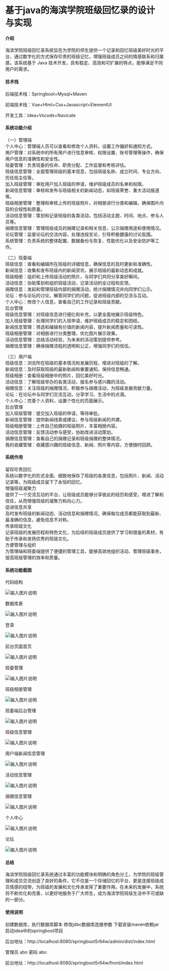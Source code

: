# 基于java的海滨学院班级回忆录的设计与实现

#### 介绍

海滨学院班级回忆录系统旨在为学院的师生提供一个记录和回忆班级美好时光的平台，通过数字化的方式保存珍贵的班级记忆，增强班级成员之间的情感联系和归属感。该系统基于 Java 技术开发，具有稳定、高效和可扩展的特点，能够满足不同用户的需求。
#### 技术栈

后端技术栈：Springboot+Mysql+Maven

前端技术栈：Vue+Html+Css+Javascript+ElementUI

开发工具：Idea+Vscode+Navicate

#### 系统功能介绍

（一）管理端  
个人中心：管理端人员可以查看和修改个人资料，设置工作偏好和通知方式。  
用户管理：对系统中的所有用户进行信息审核、权限设置、账号管理等操作，确保用户信息的准确性和安全性。  
班委管理：负责班委的任命、职责分配、工作监督和考核评估。  
班级信息管理：全面管理班级的基本信息，包括班级名称、成立时间、专业方向、历任班主任等。  
加入班级管理：审批用户加入班级的申请，维护班级成员的名单和权限。  
新闻信息管理：审核和发布与班级相关的新闻动态，如班级荣誉、重大活动报道等。  
班级相册管理：整理和审核上传的班级照片，对相册进行分类和编辑，确保图片内容的合规性和质量。  
活动信息管理：策划和记录班级的各类活动，包括活动主题、时间、地点、参与人员等。  
捐赠信息管理：管理班级成员的捐赠记录和相关信息，公示捐赠用途和使用情况。  
论坛管理：监督论坛的交流内容，处理违规言论，引导积极健康的讨论氛围。  
系统管理：负责系统的整体配置、数据备份与恢复、性能优化以及安全防护等工作。  

（二）班委端  
班级信息：查看和编辑所在班级的详细信息，确保信息的及时更新和准确性。  
新闻信息：收集和发布班级内的新闻资讯，展示班级的最新动态和成就。  
班级相册：组织和上传班级活动的照片，与同学们共同分享美好瞬间。  
活动信息：协助策划和组织班级活动，记录活动的全过程和反馈。  
捐赠信息：发起和管理班级内部的捐赠活动，统计捐赠情况并向同学们公示。  
论坛：参与论坛的讨论，解答同学们的问题，促进班级内部的交流与互动。  
个人中心：修改个人信息，查看自己的工作记录和班级贡献。  
后台管理  
班级信息管理：对班级信息进行细化和补充，以更全面地展示班级特色。  
加入班级管理：处理同学们的入班申请，维护班级成员的稳定和团结。  
新闻信息管理：筛选和编辑有价值的新闻内容，提升新闻质量和可读性。  
班级相册管理：对相册进行分类整理，优化图片展示效果。  
活动信息管理：总结活动经验，为未来的活动策划提供参考。  
捐赠信息管理：确保捐赠流程的透明和公正，增强同学们的信任。  

（三）用户端  
班级信息：浏览所在班级的基本情况和发展历程，增进对班级的了解。  
新闻信息：及时获取班级的最新新闻和重要通知，保持信息畅通。  
班级相册：查看班级相册中的照片，回忆美好时光。  
活动信息：了解班级举办的各类活动，报名参与感兴趣的活动。  
捐赠信息：关注班级的捐赠情况，积极参与捐赠活动，为班级发展贡献力量。  
论坛：在论坛中与同学们交流互动，分享学习、生活中的点滴。  
个人中心：完善个人资料，设置个性化的页面展示。  
后台管理  
加入班级管理：提交加入班级的申请，等待审批。  
新闻信息管理：提供新闻线索或建议，参与班级新闻的共建。  
班级相册管理：上传自己拍摄的班级照片，丰富相册内容。  
活动信息管理：反馈活动参与感受，协助改进活动策划。  
捐赠信息管理：查看自己的捐赠记录和班级捐赠的整体情况。  
我的收藏管理：收藏感兴趣的班级信息、新闻、照片等内容，方便随时回顾。  

#### 系统作用

留存珍贵回忆  
系统以数字化的形式全面、细致地保存了班级的各类信息，包括照片、新闻、活动记录等，为班级成员留下了永恒的回忆。  
增强班级凝聚力  
提供了一个交流互动的平台，让班级成员能够分享彼此的经历和感受，增进了解和信任，从而增强班级的凝聚力和向心力。  
促进信息共享  
及时发布班级的新闻动态、活动信息和捐赠情况，确保每位成员都能获取到最新、最准确的信息，避免信息不对称。  
传承班级文化  
记录班级的发展历程和特色文化，为后续的班级成员提供了学习和借鉴的素材，有助于传承和发扬优秀的班级文化。  
方便管理与组织  
为管理端和班委端提供了便捷的管理工具，能够高效地组织活动、管理班级事务，提高班级管理的效率和质量。  

#### 系统功能截图

代码结构

![输入图片说明](images/3df5f6d1f37f410eac8298bf59ad7de.png)

数据库表

![输入图片说明](images/2b2550de97f7cc2a35c01b2708a1ed7.png)

登录

![输入图片说明](images/36942bae987a5ebe4def59952857c46.png)

前台页面首页

![输入图片说明](images/6b8371cd14f0ac9671881a9d68dda6d.png)

班委管理

![输入图片说明](images/0f95d6563320d27340adfe723ba6803.png)

班级相册管理

![输入图片说明](images/4fa6b2c1483d00ee2431f03f88147f2.png)

班委端后台管理

![输入图片说明](images/a2625844b2742d2cef106b46e51b49f.png)

班级信息管理

![输入图片说明](images/a8063a2154315151247ed03de7c35c3.png)

用户端新闻信息管理

![输入图片说明](images/1ab11413192dd6bc8b001856b43e71c.png)

活动信息管理

![输入图片说明](images/0cc6886d96986c3d0113caadfe823c0.png)

捐赠信息管理

![输入图片说明](images/6035a9cd1bfef389d0153d82d6bf6e8.png)

个人中心

![输入图片说明](images/099e2aa585e6225680e763902021885.png)

论坛

![输入图片说明](images/7effb3c12ef1432b7bb58c3adc113e3.png)

#### 总结

海滨学院班级回忆录系统通过丰富的功能模块和明确的角色分工，为学院的班级管理和成员交流创造了良好的条件。它不仅是一个存储回忆的平台，更是连接班级成员情感的纽带，为班级的发展和文化传承发挥了重要作用。在未来的发展中，系统将不断优化和完善，以更好地服务于广大师生，成为海滨学院班级生活中不可或缺的一部分。

#### 使用说明

创建数据库，执行数据库脚本 修改jdbc数据库连接参数 下载安装maven依赖jar 启动idea中的springboot项目

后台地址：http://localhost:8080/springboot5r64w/admin/dist/index.html

管理员  abo 密码 abo

前台地址：http://localhost:8080/springboot5r64w/front/index.html


